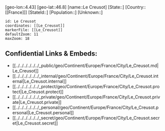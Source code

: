 ﻿---
location: [46.8,4.43]
mapzoom: [7,12] 
mapmarker: city 
type: City
tags:
- geo/City


SpocWebEntityId: 31892
isDeleted: false
confidential: public

---
[geo-lon::4.43]
[geo-lat::46.8]
[name::Le Creusot]
[State::]
[Country::[[France]]]
[StateId::]
[Population::]
[Unknown::]


```leaflet
id: Le Creusot
coordinates: [[Le_Creusot]]
markerFile: [[Le_Creusot]]
defaultZoom: 11 
maxZoom: 18
```


## Confidential Links & Embeds: 
- [[../../../../../../_public/geo/Continent/Europe/France/City/Le_Creusot.md|Le_Creusot]] 
- [[../../../../../../_internal/geo/Continent/Europe/France/City/Le_Creusot.internal|Le_Creusot.internal]] 
- [[../../../../../../_protect/geo/Continent/Europe/France/City/Le_Creusot.protect|Le_Creusot.protect]] 
- [[../../../../../../_private/geo/Continent/Europe/France/City/Le_Creusot.private|Le_Creusot.private]] 
- [[../../../../../../_personal/geo/Continent/Europe/France/City/Le_Creusot.personal|Le_Creusot.personal]] 
- [[../../../../../../_secret/geo/Continent/Europe/France/City/Le_Creusot.secret|Le_Creusot.secret]] 
